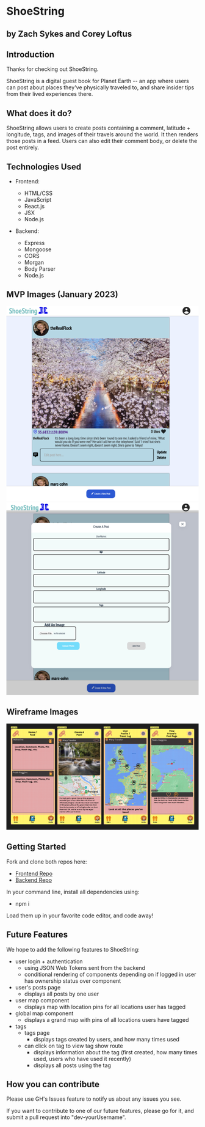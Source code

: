 # ShoeString

## by Zach Sykes and Corey Loftus

###

## Introduction

Thanks for checking out ShoeString.

ShoeString is a digital guest book for Planet Earth -- an app where users can post about places they've physically traveled to, and share insider tips from their lived experiences there.

## What does it do?

ShoeString allows users to create posts containing a comment, latitude + longitude, tags, and images of their travels around the world. It then renders those posts in a feed. Users can also edit their comment body, or delete the post entirely.

## Technologies Used
- Frontend:
    - HTML/CSS
    - JavaScript
    - React.js
    - JSX
    - Node.js

- Backend:
    - Express
    - Mongoose
    - CORS
    - Morgan
    - Body Parser
    - Node.js

## MVP Images (January 2023)
![ShoeString MVP Screenshot 1](readme-images/MVP-screenshot-1.png)
![ShoeString MVP Screenshot 2](readme-images/MVP-screenshot-2.png)

## Wireframe Images
![ShoeString Wireframes](readme-images/ShoeString-Wireframes.png)

## Getting Started

Fork and clone both repos here:

-   [Frontend Repo](https://github.com/Calathea-Z/ShoeString)
-   [Backend Repo](https://github.com/coreyloftus/shoestring-backend)

In your command line, install all dependencies using:

-   npm i

Load them up in your favorite code editor, and code away!

## Future Features
We hope to add the following features to ShoeString:
- user login + authentication
    - using JSON Web Tokens sent from the backend
    - conditional rendering of components depending on if logged in user has ownership status over component
- user's posts page
    - displays all posts by one user 
- user map component
    - displays map with location pins for all locations user has tagged
- global map component
    - displays a grand map with pins of all locations users have tagged
- tags
    - tags page
        - displays tags created by users, and how many times used
    - can click on tag to view tag show route
        - displays information about the tag (first created, how many times used, users who have used it recently)
        - displays all posts using the tag
    
## How you can contribute

Please use GH's Issues feature to notify us about any issues you see.

If you want to contribute to one of our future features, please go for it, and submit a pull request into "dev-yourUsername".

##